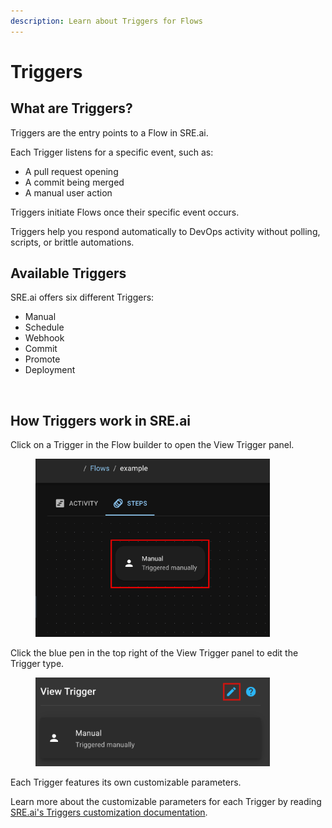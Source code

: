 ```yaml
---
description: Learn about Triggers for Flows
---
```


# Triggers

## What are Triggers?

Triggers are the entry points to a Flow in SRE.ai.&#x20;

Each Trigger listens for a specific event, such as:

* A pull request opening
* A commit being merged
* A manual user action&#x20;

Triggers initiate Flows once their specific event occurs.

Triggers help you respond automatically to DevOps activity without polling, scripts, or brittle automations.

## Available Triggers

SRE.ai offers six different Triggers:

* Manual&#x20;
* Schedule
* Webhook
* Commit
* Promote
* Deployment

<figure><img src="../../.gitbook/assets/Screenshot 2025-04-24 at 1.43.59 PM (1).png" alt="" width="375"><figcaption></figcaption></figure>

## How Triggers work in SRE.ai

Click on a Trigger in the Flow builder to open the View Trigger panel.

<figure><img src="../../.gitbook/assets/Trigger Highlight.png" alt="" width="375"><figcaption></figcaption></figure>

Click the blue pen in the top right of the View Trigger panel to edit the Trigger type.

<figure><img src="../../.gitbook/assets/EditTriggerHighlight.png" alt="" width="375"><figcaption></figcaption></figure>

Each Trigger features its own customizable parameters.

Learn more about the customizable parameters for each Trigger by reading [SRE.ai's Triggers customization documentation](triggers-customization.md).
